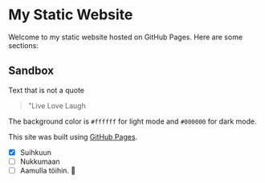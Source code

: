 # My Static Website

Welcome to my static website hosted on GitHub Pages. Here are some sections:

## Sandbox

Text that is not a quote

> "Live Love Laugh

The background color is `#ffffff` for light mode and `#000000` for dark mode.

This site was built using [GitHub Pages](https://pages.github.com/).

- [x] Suihkuun
- [ ] Nukkumaan
- [ ] Aamulla töihin. :tada:
